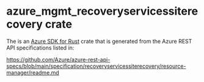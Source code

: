 # azure_mgmt_recoveryservicessiterecovery crate

The is an [Azure SDK for Rust](https://github.com/Azure/azure-sdk-for-rust) crate that is generated from the Azure REST API specifications listed in:

https://github.com/Azure/azure-rest-api-specs/blob/main/specification/recoveryservicessiterecovery/resource-manager/readme.md